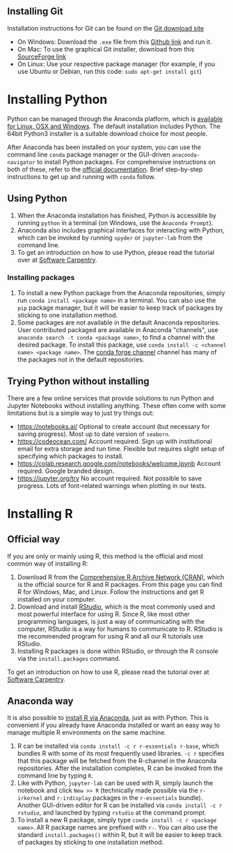 ## Installing Git

Installation instructions for Git can be found on the
[Git download site](http://git-scm.com/book/en/Getting-Started-Installing-Git)
- On Windows: Download the `.exe` file from this
  [Github link](http://msysgit.github.io) and run it.
- On Mac: To use the graphical Git installer, download from this
  [SourceForge link](http://sourceforge.net/projects/git-osx-installer/)
- On Linux: Use your respective package manager (for example, if you
  use Ubuntu or Debian, run this code: `sudo apt-get install git`)


# Installing Python

Python can be managed through the Anaconda platform, which is [available for Linux, OSX and Windows](https://www.continuum.io/downloads). The default installation includes Python. The 64bit Python3 installer is a suitable download choice for most people.

After Anaconda has been installed on your system, you can use the command line `conda` package manager or the GUI-driven `anaconda-navigator` to install Python packages. For comprehensive instructions on both of these, refer to the [official documentation](https://docs.continuum.io/anaconda/#navigator-or-conda). Brief step-by-step instructions to get up and running with `conda` follow.

## Using Python

1. When the Anaconda installation has finished, Python is accessible by running
   `python` in a terminal (on Windows, use the `Anaconda Prompt`).
2. Anaconda also includes graphical interfaces for interacting with Python,
   which can be invoked by running `spyder` or `jupyter-lab` from the command
   line.
3. To get an introduction on how to use Python, please read the tutorial over
   at [Software
   Carpentry](https://swcarpentry.github.io/python-novice-inflammation/).

### Installing packages

1. To install a new Python package from the Anaconda repositories, simply run
   `conda install <package name>` in a terminal. You can also use the `pip`
   package manager, but it will be easier to keep track of packages by sticking
   to one installation method.
2. Some packages are not available in the default Anaconda repositories. User
   contributed packaged are available in Anaconda "channels", use `anaconda
   search -t conda <package name>`, to find a channel with the desired package.
   To install this package, use `conda install -c <channel name> <package
   name>`. The [conda forge channel](https://conda-forge.github.io/) channel
   has many of the packages not in the default repositories.

## Trying Python without installing

There are a few online services that provide solutions to run Python and Jupyter
Notebooks without installing anything. These often come with some limitations
but is a simple way to just try things out:

-   https://notebooks.ai/ Optional to create account (but necessary for saving
    progress). Most up to date version of `seaborn`.
-   https://codeocean.com/ Account required. Sign up with institutional email
    for extra storage and run time. Flexible but requires slight setup of
    specifying which packages to install.
-   https://colab.research.google.com/notebooks/welcome.ipynb Account required.
    Google branded design.
-   https://jupyter.org/try No account required. Not possible to save progress.
    Lots of font-related warnings when plotting in our tests.

# Installing R

## Official way

If you are only or mainly using R, this method is the official and most common
way of installing R:

1. Download R from the [Comprehensive R Archive Network (CRAN)](https://cran.r-project.org/), 
which is the official source for R and R packages. From this page you can find R
for Windows, Mac, and Linux. Follow the instructions and get R installed on your
computer.
2. Download and install [RStudio](https://www.rstudio.com/products/rstudio/download/#download),
which is the most commonly used and most powerful interface for using R. Since
R, like most other programming languages, is just a way of communicating with 
the computer, RStudio is a way for humans to communicate to R. RStudio is the 
recommended program for using R and all our R tutorials use RStudio.
3. Installing R packages is done within RStudio, or through the R console via
the `install.packages` command.

To get an introduction on how to use R, please read the tutorial over at
[Software Carpentry](https://swcarpentry.github.io/r-novice-inflammation/).

## Anaconda way

It is also possible to [install R via
Anaconda](https://docs.anaconda.com/anaconda/user-guide/tasks/use-r-language),
just as with Python. This is convenient if you already have Anaconda installed
or want an easy way to manage multiple R environments on the same machine.

1. R can be installed via `conda install -c r r-essentials r-base`, which
   bundles R with some of its most frequently used libraries. `-c r` specifies
   that this package will be fetched from the R-channel in the Anaconda
   repositories. After the installation completes, R can be invoked from the
   command line by typing `R`.
2. Like with Python, `jupyter-lab` can be used with R, simply launch
   the notebook and click `New >> R` (technically made possible via the
   `r-irkernel` and `r-irdisplay` packages in the `r-essentials` bundle).
   Another GUI-driven editor for R can be installed via `conda install -c
   r rstudio`, and launched by typing `rstudio` at the command prompt.
3. To install a new R package, simply type `conda install -c r <package name>`.
   All R package names are prefixed with `r-`. You can also use the standard
   `install.packages()` within R, but it will be easier to keep track of
   packages by sticking to one installation method.

